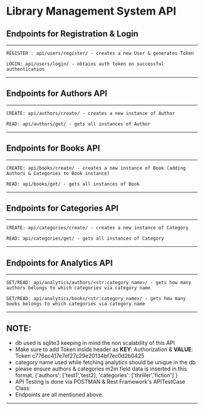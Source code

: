 # Library Management System API


## Endpoints for Registration & Login

---
```
REGISTER : api/users/register/ - creates a new User & generates Token

LOGIN: api/users/login/ - obtains auth token on successful authentication
```
---
## Endpoints for Authors API
---
```
CREATE: api/authors/create/ - creates a new instance of Author

READ: api/authors/get/ - gets all instances of Author
```
---
## Endpoints for Books API
---
```
CREATE: api/books/create/ - creates a new instance of Book (adding Authors & Categories to Book instance)

READ: api/books/get/ - gets all instances of Book
```
---
## Endpoints for Categories API
---
```
CREATE: api/categories/create/ - creates a new instance of Category

READ: api/categories/get/ - gets all instances of Category
```
---
## Endpoints for Analytics API
---
```
GET/READ: api/analytics/authors/<str:category_name>/ - gets how many authors belongs to which categories via category name

GET/READ: api/analytics/books/<str:category_name>/ - gets how many books belongs to which categories via category name
```
---

## NOTE:
* db used is sqlite3 keeping in mind the non scalability of this API
* Make sure to add Token inside header as **KEY**: Authorization & **VALUE**: Token c776ec417e7ef27c29e20134bf7ec0d2b0425
* category name used while fetching analytics should be unique in the db
* please ensure authors & categories m2m field data is inserted in this format, {'authors': ['test1','test2], 'categories': ['thriller','fiction'] }
* API Testing is done via POSTMAN & Rest Framework's APITestCase Class
* Endpoints are all mentioned above.
---